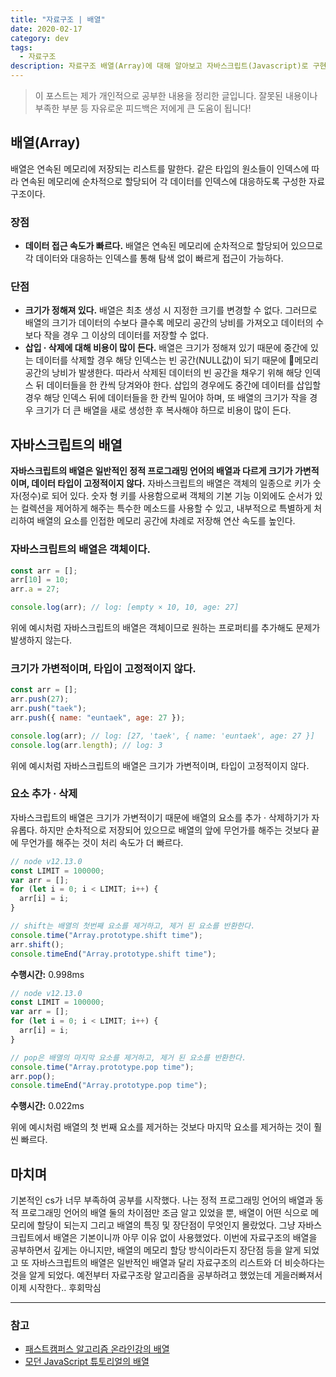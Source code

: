```yaml
---
title: "자료구조 | 배열"
date: 2020-02-17
category: dev
tags:
  - 자료구조
description: 자료구조 배열(Array)에 대해 알아보고 자바스크립트(Javascript)로 구현해보자.
---
```


> 이 포스트는 제가 개인적으로 공부한 내용을 정리한 글입니다. 잘못된 내용이나 부족한 부분 등 자유로운 피드백은 저에게 큰 도움이 됩니다!

## 배열(Array)

배열은 연속된 메모리에 저장되는 리스트를 말한다. 같은 타입의 원소들이 인덱스에 따라 연속된 메모리에 순차적으로 할당되어 각 데이터를 인덱스에 대응하도록 구성한 자료구조이다.

### 장점

- **데이터 접근 속도가 빠르다.** 배열은 연속된 메모리에 순차적으로 할당되어 있으므로 각 데이터와 대응하는 인덱스를 통해 탐색 없이 빠르게 접근이 가능하다.

### 단점

- **크기가 정해져 있다.** 배열은 최초 생성 시 지정한 크기를 변경할 수 없다. 그러므로 배열의 크기가 데이터의 수보다 클수록 메모리 공간의 낭비를 가져오고 데이터의 수보다 작을 경우 그 이상의 데이터를 저장할 수 없다.
- **삽입 &#183; 삭제에 대해 비용이 많이 든다.** 배열은 크기가 정해져 있기 때문에 중간에 있는 데이터를 삭제할 경우 해당 인덱스는 빈 공간(NULL값)이 되기 때문에 메모리 공간의 낭비가 발생한다. 따라서 삭제된 데이터의 빈 공간을 채우기 위해 해당 인덱스 뒤 데이터들을 한 칸씩 당겨와야 한다. 삽입의 경우에도 중간에 데이터를 삽입할 경우 해당 인덱스 뒤에 데이터들을 한 칸씩 밀어야 하며, 또 배열의 크기가 작을 경우 크기가 더 큰 배열을 새로 생성한 후 복사해야 하므로 비용이 많이 든다.

## 자바스크립트의 배열

**자바스크립트의 배열은 일반적인 정적 프로그래밍 언어의 배열과 다르게 크기가 가변적이며, 데이터 타입이 고정적이지 않다.** 자바스크립트의 배열은 객체의 일종으로 키가 숫자(정수)로 되어 있다. 숫자 형 키를 사용함으로써 객체의 기본 기능 이외에도 순서가 있는 컬렉션을 제어하게 해주는 특수한 메소드를 사용할 수 있고, 내부적으로 특별하게 처리하여 배열의 요소를 인접한 메모리 공간에 차례로 저장해 연산 속도를 높인다.

### 자바스크립트의 배열은 객체이다.

```js
const arr = [];
arr[10] = 10;
arr.a = 27;

console.log(arr); // log: [empty × 10, 10, age: 27]
```

위에 예시처럼 자바스크립트의 배열은 객체이므로 원하는 프로퍼티를 추가해도 문제가 발생하지 않는다.

### 크기가 가변적이며, 타입이 고정적이지 않다.

```js
const arr = [];
arr.push(27);
arr.push("taek");
arr.push({ name: "euntaek", age: 27 });

console.log(arr); // log: [27, 'taek', { name: 'euntaek', age: 27 }]
console.log(arr.length); // log: 3
```

위에 예시처럼 자바스크립트의 배열은 크기가 가변적이며, 타입이 고정적이지 않다.

### 요소 추가 &#183; 삭제

자바스크립트의 배열은 크기가 가변적이기 때문에 배열의 요소를 추가 &#183; 삭제하기가 자유롭다. 하지만 순차적으로 저장되어 있으므로 배열의 앞에 무언가를 해주는 것보다 끝에 무언가를 해주는 것이 처리 속도가 더 빠르다.

```js
// node v12.13.0
const LIMIT = 100000;
var arr = [];
for (let i = 0; i < LIMIT; i++) {
  arr[i] = i;
}

// shift는 배열의 첫번째 요소를 제거하고, 제거 된 요소를 반환한다.
console.time("Array.prototype.shift time");
arr.shift();
console.timeEnd("Array.prototype.shift time");
```

**수행시간:** 0.998ms

```js
// node v12.13.0
const LIMIT = 100000;
var arr = [];
for (let i = 0; i < LIMIT; i++) {
  arr[i] = i;
}

// pop은 배열의 마지막 요소를 제거하고, 제거 된 요소를 반환한다.
console.time("Array.prototype.pop time");
arr.pop();
console.timeEnd("Array.prototype.pop time");
```

**수행시간:** 0.022ms

위에 예시처럼 배열의 첫 번째 요소를 제거하는 것보다 마지막 요소를 제거하는 것이 훨씬 빠르다.

## 마치며

기본적인 cs가 너무 부족하여 공부를 시작했다. 나는 정적 프로그래밍 언어의 배열과 동적 프로그래밍 언어의 배열 둘의 차이점만 조금 알고 있었을 뿐, 배열이 어떤 식으로 메모리에 할당이 되는지 그리고 배열의 특징 및 장단점이 무엇인지 몰랐었다. 그냥 자바스크립트에서 배열은 기본이니까 아무 이유 없이 사용했었다. 이번에 자료구조의 배열을 공부하면서 깊게는 아니지만, 배열의 메모리 할당 방식이라든지 장단점 등을 알게 되었고 또 자바스크립트의 배열은 일반적인 배열과 달리 자료구조의 리스트와 더 비슷하다는 것을 알게 되었다. 예전부터 자료구조랑 알고리즘을 공부하려고 했었는데 게을러빠져서 이제 시작한다.. 후회막심

---

### 참고

- [패스트캠퍼스 알고리즘 온라인강의 배열](https://www.fastcampus.co.kr/dev_online_algo/)
- [모던 JavaScript 튜토리얼의 배열](https://ko.javascript.info/array)

